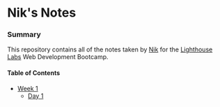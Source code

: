 # Nik's Notes

### Summary

This repository contains all of the notes taken by [Nik](https://github.com/NikJensen97) for the [Lighthouse Labs](https://web.compass.lighthouselabs.ca) Web Development Bootcamp.

#### Table of Contents
* [Week 1](/Week_1)
  * [Day 1](/Week_1/Day_1)
